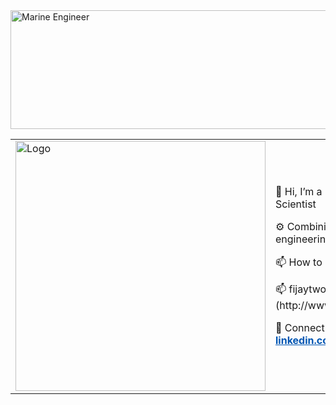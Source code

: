 <img src="https://i.postimg.cc/j59JmjLt/1000149079.jpg" alt="Marine Engineer" width="900" height='190'/>

<table>
  <tr>
    <td>
<img src="https://i.postimg.cc/WbpD2KJQ/Data-Professional.jpg" alt="Logo" width="400"/>    </td>
    <td>
      <p>👋 Hi, I’m a Marine Engineer Turned Data Scientist</p>
      <p>⚙️ Combining years of experience in marine engineering with data-driven solutions.</p>
     <p> 📫 How to reach me ..</p>
     <p>📫 fijaytwo@gmail.com | 🌐 (http://www.kaggle.com/jeleeladekunlefijabi)</p>
      <p>🔗 Connect with me on LinkedIn:  
    <a href="https://www.linkedin.com/in/fijabi-j-adekunle/" style="color: #0056b3; font-weight: bold;">linkedin.com/in/fijabi-j-adekunle/</a>
  </p>
    </td>
  </tr>
</table>


  

<!---
FijabiAdekunle/FijabiAdekunle is a ✨ special ✨ repository because its `README.md` (this file) appears on your GitHub profile.
You can click the Preview link to take a look at your changes.
--->
